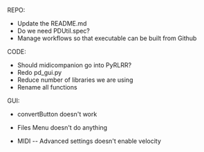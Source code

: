REPO:
- Update the README.md
- Do we need PDUtil.spec?
- Manage workflows so that executable can be built from Github

CODE:
- Should midicompanion go into PyRLRR?
- Redo pd_gui.py
- Reduce number of libraries we are using
- Rename all functions

GUI:
- convertButton doesn't work
- Files Menu doesn't do anything

- MIDI
-- Advanced settings doesn't enable velocity